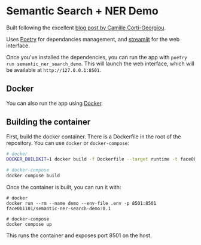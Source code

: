# Semantic Search + NER Demo

Built following the excellent [blog post by Camille Corti-Georgiou](https://www.elastic.co/search-labs/blog/articles/developing-an-elastic-search-app-with-streamlit-semantic-search-and-named-entity-extraction).

Uses [Poetry](https://python-poetry.org) for dependancies management, and [streamlit](https://streamlit.io/) for the web interface.

Once you've installed the dependencies, you can run the app with `poetry run semantic_ner_search_demo`. This will launch the web interface, which will be available at `http://127.0.0.1:8501`.

## Docker

You can also run the app using [Docker](https://docs.docker.com/get-docker/).

## Building the container

First, build the docker container. There is a Dockerfile in the root of the repository. You can use `docker` or `docker-compose`:

```sh
# docker
DOCKER_BUILDKIT=1 docker build -f Dockerfile --target runtime -t face0b1101/semantic-ner-search-demo:0.1 .

# docker-compose
docker compose build
```

Once the container is built, you can run it with:

```shell
# docker
docker run --rm --name demo --env-file .env -p 8501:8501 face0b1101/semantic-ner-search-demo:0.1

# docker-compose
docker compose up
```

This runs the container and exposes port 8501 on the host.
